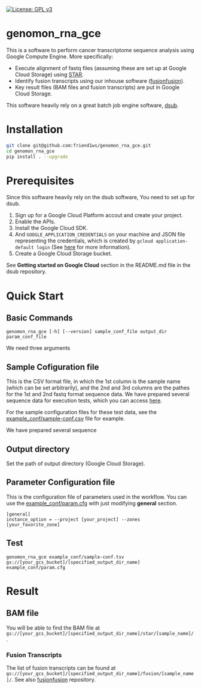 [![License: GPL v3](https://img.shields.io/badge/License-GPL%20v3-blue.svg)](https://www.gnu.org/licenses/gpl-3.0)

# genomon_rna_gce

This is a software to perform cancer transcriptome sequence analysis using Google Compute Engine.
More specifically: 
* Execute alignment of fastq files (assuming these are set up at Google Cloud Storage) using [STAR](https://github.com/alexdobin/STAR).
* Identify fusion transcripts using our inhouse software ([fusionfusion](https://github.com/Genomon-Project/fusionfusion)).
* Key result files (BAM files and fusion transcripts) are put in Google Cloud Storage.

This software heavily rely on a great batch job engine software, [dsub](https://github.com/googlegenomics/dsub).

# Installation

```sh
git clone git@github.com:friend1ws/genomon_rna_gce.git
cd genomon_rna_gce
pip install . --upgrade
```

# Prerequisites

Since this software heavily rely on the dsub software,
You need to set up for dsub.

1. Sign up for a Google Cloud Platform accout and create your project.
1. Enable the APIs.
1. Install the Google Cloud SDK.
1. And `GOOGLE_APPLICATION_CREDENTIALS` on your machine and JSON file representing the credentials, which is created by `gcloud application-default login` (See [here](https://developers.google.com/identity/protocols/application-default-credentials) for more information).
1. Create a Google Cloud Storage bucket.

See **Getting started on Google Cloud** section in the README.md file in the dsub repository.

# Quick Start

## Basic Commands
```
genomon_rna_gce [-h] [--version] sample_conf_file output_dir param_conf_file
```

We need three arguments

## Sample Cofiguration file

This is the CSV format file, in which the 1st column is the sample name (which can be set arbitrarily), and the 2nd and 3rd columns are the pathes for the 1st and 2nd fastq format sequence data. We have prepared several sequence data for execution tests,
which you can access [here](https://console.cloud.google.com/storage/browser/genomon_rna_gce/sequence_data/).

For the sample configuration files for these test data, see the [example_conf/sample-conf.csv](https://github.com/friend1ws/genomon_rna_gce/blob/master/example_conf/sample-conf.csv) file for example.

We have prepared several sequence 

## Output directory

Set the path of output directory (Google Cloud Storage).

## Parameter Configuration file

This is the configuration file of parameters used in the workflow.
You can use the [example_conf/param.cfg](https://github.com/friend1ws/genomon_rna_gce/blob/master/example_conf/param.cfg) with just modifying **general** section.

```
[general]
instance_option = --project [your_project] --zones [your_favorite_zone]
```

## Test

```
genomon_rna_gce example_conf/sample-conf.tsv gs://[your_gcs_bucket]/[specified_output_dir_name] example_conf/param.cfg
```

# Result

## BAM file

You will be able to find the BAM file at ``gs://[your_gcs_bucket]/[specified_output_dir_name]/star/[sample_name]/``.

### Fusion Transcripts

The list of fusion transcripts can be found at ``gs://[your_gcs_bucket]/[specified_output_dir_name]/fusion/[sample_name]/``.
See also [fusionfusion](https://github.com/Genomon-Project/fusionfusion) repository.


